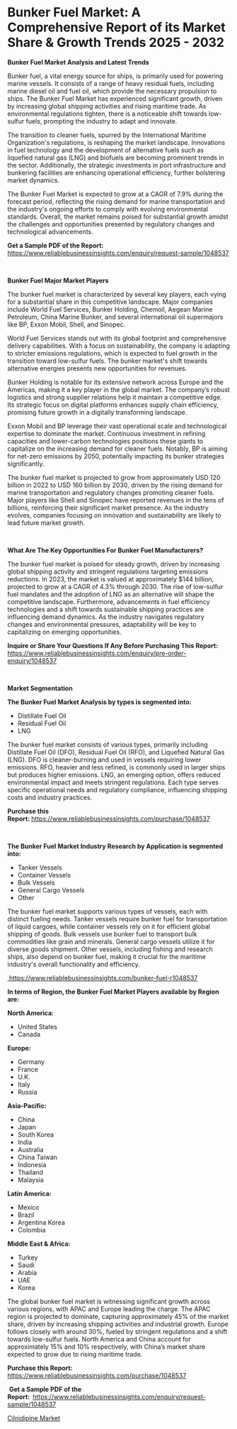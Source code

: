 <p><h1>Bunker Fuel Market: A Comprehensive Report of its Market Share & Growth Trends 2025 - 2032</h1></p><p><strong>Bunker Fuel Market Analysis and Latest Trends</strong></p>
<p><p>Bunker fuel, a vital energy source for ships, is primarily used for powering marine vessels. It consists of a range of heavy residual fuels, including marine diesel oil and fuel oil, which provide the necessary propulsion to ships. The Bunker Fuel Market has experienced significant growth, driven by increasing global shipping activities and rising maritime trade. As environmental regulations tighten, there is a noticeable shift towards low-sulfur fuels, prompting the industry to adapt and innovate.</p><p>The transition to cleaner fuels, spurred by the International Maritime Organization's regulations, is reshaping the market landscape. Innovations in fuel technology and the development of alternative fuels such as liquefied natural gas (LNG) and biofuels are becoming prominent trends in the sector. Additionally, the strategic investments in port infrastructure and bunkering facilities are enhancing operational efficiency, further bolstering market dynamics.</p><p>The Bunker Fuel Market is expected to grow at a CAGR of 7.9% during the forecast period, reflecting the rising demand for marine transportation and the industry's ongoing efforts to comply with evolving environmental standards. Overall, the market remains poised for substantial growth amidst the challenges and opportunities presented by regulatory changes and technological advancements.</p></p>
<p><strong>Get a Sample PDF of the Report:&nbsp;</strong> <a href="https://www.reliablebusinessinsights.com/enquiry/request-sample/1048537?utm_campaign=3439&utm_medium=2&utm_source=Github&utm_content=ia&utm_term=02042025&utm_id=bunker-fuel">https://www.reliablebusinessinsights.com/enquiry/request-sample/1048537</a></p>
<p>&nbsp;</p>
<p><strong>Bunker Fuel Major Market Players</strong></p>
<p><p>The bunker fuel market is characterized by several key players, each vying for a substantial share in this competitive landscape. Major companies include World Fuel Services, Bunker Holding, Chemoil, Aegean Marine Petroleum, China Marine Bunker, and several international oil supermajors like BP, Exxon Mobil, Shell, and Sinopec.</p><p>World Fuel Services stands out with its global footprint and comprehensive delivery capabilities. With a focus on sustainability, the company is adapting to stricter emissions regulations, which is expected to fuel growth in the transition toward low-sulfur fuels. The bunker market's shift towards alternative energies presents new opportunities for revenues.</p><p>Bunker Holding is notable for its extensive network across Europe and the Americas, making it a key player in the global market. The company’s robust logistics and strong supplier relations help it maintain a competitive edge. Its strategic focus on digital platforms enhances supply chain efficiency, promising future growth in a digitally transforming landscape.</p><p>Exxon Mobil and BP leverage their vast operational scale and technological expertise to dominate the market. Continuous investment in refining capacities and lower-carbon technologies positions these giants to capitalize on the increasing demand for cleaner fuels. Notably, BP is aiming for net-zero emissions by 2050, potentially impacting its bunker strategies significantly.</p><p>The bunker fuel market is projected to grow from approximately USD 120 billion in 2022 to USD 160 billion by 2030, driven by the rising demand for marine transportation and regulatory changes promoting cleaner fuels. Major players like Shell and Sinopec have reported revenues in the tens of billions, reinforcing their significant market presence. As the industry evolves, companies focusing on innovation and sustainability are likely to lead future market growth.</p></p>
<p>&nbsp;</p>
<p><strong>What Are The Key Opportunities For Bunker Fuel Manufacturers?</strong></p>
<p><p>The bunker fuel market is poised for steady growth, driven by increasing global shipping activity and stringent regulations targeting emissions reductions. In 2023, the market is valued at approximately $144 billion, projected to grow at a CAGR of 4.3% through 2030. The rise of low-sulfur fuel mandates and the adoption of LNG as an alternative will shape the competitive landscape. Furthermore, advancements in fuel efficiency technologies and a shift towards sustainable shipping practices are influencing demand dynamics. As the industry navigates regulatory changes and environmental pressures, adaptability will be key to capitalizing on emerging opportunities.</p></p>
<p><strong>Inquire or Share Your Questions If Any Before Purchasing This Report:</strong> <a href="https://www.reliablebusinessinsights.com/enquiry/pre-order-enquiry/1048537?utm_campaign=3439&utm_medium=2&utm_source=Github&utm_content=ia&utm_term=02042025&utm_id=bunker-fuel">https://www.reliablebusinessinsights.com/enquiry/pre-order-enquiry/1048537</a></p>
<p>&nbsp;</p>
<p><strong>Market Segmentation</strong></p>
<p><strong>The Bunker Fuel Market Analysis by types is segmented into:</strong></p>
<p><ul><li>Distillate Fuel Oil</li><li>Residual Fuel Oil</li><li>LNG</li></ul></p>
<p><p>The bunker fuel market consists of various types, primarily including Distillate Fuel Oil (DFO), Residual Fuel Oil (RFO), and Liquefied Natural Gas (LNG). DFO is cleaner-burning and used in vessels requiring lower emissions. RFO, heavier and less refined, is commonly used in larger ships but produces higher emissions. LNG, an emerging option, offers reduced environmental impact and meets stringent regulations. Each type serves specific operational needs and regulatory compliance, influencing shipping costs and industry practices.</p></p>
<p><strong>Purchase this Report:&nbsp;</strong><a href="https://www.reliablebusinessinsights.com/purchase/1048537?utm_campaign=3439&utm_medium=2&utm_source=Github&utm_content=ia&utm_term=02042025&utm_id=bunker-fuel">https://www.reliablebusinessinsights.com/purchase/1048537</a></p>
<p>&nbsp;</p>
<p><strong>The Bunker Fuel Market Industry Research by Application is segmented into:</strong></p>
<p><ul><li>Tanker Vessels</li><li>Container Vessels</li><li>Bulk Vessels</li><li>General Cargo Vessels</li><li>Other</li></ul></p>
<p><p>The bunker fuel market supports various types of vessels, each with distinct fueling needs. Tanker vessels require bunker fuel for transportation of liquid cargoes, while container vessels rely on it for efficient global shipping of goods. Bulk vessels use bunker fuel to transport bulk commodities like grain and minerals. General cargo vessels utilize it for diverse goods shipment. Other vessels, including fishing and research ships, also depend on bunker fuel, making it crucial for the maritime industry's overall functionality and efficiency.</p></p>
<p><a href="https://www.reliablebusinessinsights.com/bunker-fuel-r1048537?utm_campaign=3439&utm_medium=2&utm_source=Github&utm_content=ia&utm_term=02042025&utm_id=bunker-fuel">&nbsp;https://www.reliablebusinessinsights.com/bunker-fuel-r1048537</a></p>
<p><strong>In terms of Region, the Bunker Fuel Market Players available by Region are:</strong></p>
<p>
    <p> <strong> North America: </strong>
        <ul>
            <li>United States</li>
            <li>Canada</li>
        </ul>
        </p> 
    <p> <strong> Europe: </strong>
        <ul>
            <li>Germany</li>
            <li>France</li>
            <li>U.K.</li>
            <li>Italy</li>
            <li>Russia</li>
        </ul>
        </p> 
    <p> <strong> Asia-Pacific: </strong>
        <ul>
            <li>China</li>
            <li>Japan</li>
            <li>South Korea</li>
            <li>India</li>
            <li>Australia</li>
            <li>China Taiwan</li>
            <li>Indonesia</li>
            <li>Thailand</li>
            <li>Malaysia</li>
        </ul>
        </p> 
    <p> <strong> Latin America: </strong>
        <ul>
            <li>Mexico</li>
            <li>Brazil</li>
            <li>Argentina Korea</li>
            <li>Colombia</li>
        </ul>
        </p> 
    <p> <strong> Middle East & Africa: </strong>
        <ul>
            <li>Turkey</li>
            <li>Saudi</li>
            <li>Arabia</li>
            <li>UAE</li>
            <li>Korea</li>
        </ul>
    </p>
    </p>
<p><p>The global bunker fuel market is witnessing significant growth across various regions, with APAC and Europe leading the charge. The APAC region is projected to dominate, capturing approximately 45% of the market share, driven by increasing shipping activities and industrial growth. Europe follows closely with around 30%, fueled by stringent regulations and a shift towards low-sulfur fuels. North America and China account for approximately 15% and 10% respectively, with China’s market share expected to grow due to rising maritime trade.</p></p>
<p><strong>Purchase this Report: </strong><a href="https://www.reliablebusinessinsights.com/purchase/1048537?utm_campaign=3439&utm_medium=2&utm_source=Github&utm_content=ia&utm_term=02042025&utm_id=bunker-fuel">https://www.reliablebusinessinsights.com/purchase/1048537</a></p>
<p>&nbsp;<strong>Get a Sample PDF of the Report:&nbsp;&nbsp;</strong><a href="https://www.reliablebusinessinsights.com/enquiry/request-sample/1048537?utm_campaign=3439&utm_medium=2&utm_source=Github&utm_content=ia&utm_term=02042025&utm_id=bunker-fuel">https://www.reliablebusinessinsights.com/enquiry/request-sample/1048537</a></p>
<p><strong></strong></p>
<p><p><a href="https://github.com/huelarnzeba29/Market-Research-Report-List-1/blob/main/cilnidipine-market.md?utm_campaign=3439&utm_medium=2&utm_source=Github&utm_content=ia&utm_term=02042025&utm_id=bunker-fuel">Cilnidipine Market</a></p></p>